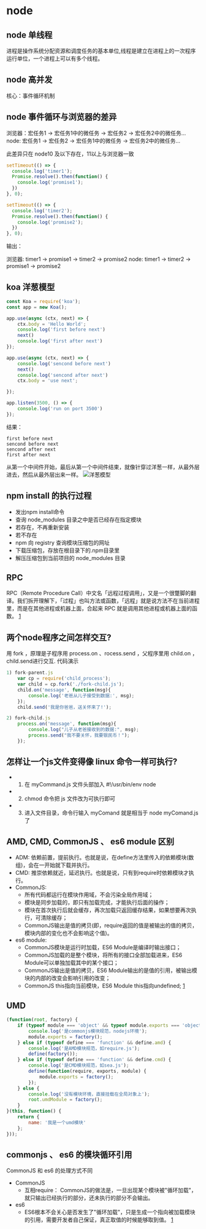 # node

## node 单线程
进程是操作系统分配资源和调度任务的基本单位,线程是建立在进程上的一次程序运行单位，一个进程上可以有多个线程。

## node 高并发
核心：事件循环机制

## node 事件循环与浏览器的差异
浏览器：宏任务1 -> 宏任务1中的微任务 -> 宏任务2 -> 宏任务2中的微任务...
node: 宏任务1 -> 宏任务2 -> 宏任务1中的微任务 -> 宏任务2中的微任务...

此差异只在 node10 及以下存在，11以上与浏览器一致
```js
setTimeout(() => {
  console.log('timer1');
  Promise.resolve().then(function() {
    console.log('promise1');
  })
}, 0);

setTimeout(() => {
  console.log('timer2');
  Promise.resolve().then(function() {
    console.log('promise2');
  })
}, 0);
```
输出：

浏览器: timer1 -> promise1 -> timer2 -> promise2
node: timer1 -> timer2 -> promise1 -> promise2

## koa 洋葱模型
```js
const Koa = require('koa');
const app = new Koa();

app.use(async (ctx, next) => {
    ctx.body = 'Hello World';
    console.log('first before next')
    next()
    console.log('first after next')
});

app.use(async (ctx, next) => {
    console.log('sencond before next')
    next()
    console.log('sencond after next')
    ctx.body = 'use next';

});

app.listen(3500, () => {
    console.log('run on port 3500')
});
```
结果：
```
first before next
sencond before next
sencond after next
first after next
```
从第一个中间件开始，最后从第一个中间件结束，就像针穿过洋葱一样，从最外层进去，然后从最外层出来一样。
![洋葱模型](https://user-gold-cdn.xitu.io/2020/2/24/1707764a38486648?imageView2/0/w/1280/h/960/format/webp/ignore-error/1)

## npm install 的执行过程
- 发出npm install命令
- 查询 node_modules 目录之中是否已经存在指定模块
- 若存在，不再重新安装
- 若不存在
- npm 向 registry 查询模块压缩包的网址
- 下载压缩包，存放在根目录下的.npm目录里
- 解压压缩包到当前项目的 node_modules 目录

## RPC 
RPC（Remote Procedure Call）中文名「远程过程调用」，又是一个很蹩脚的翻译。我们拆开理解下，「过程」也叫方法或函数，「远程」就是说方法不在当前进程里，而是在其他进程或机器上面，合起来 RPC 就是调用其他进程或机器上面的函数。
[1](https://www.yuque.com/egg/nodejs/dklip5#ntiwvi)

## 两个node程序之间怎样交互?
用 fork ，原理是子程序用 process.on 、rocess.send ，父程序里用 child.on ，child.send进行交互.
代码演示
```js
1) fork-parent.js
	var cp = require('child_process');
	var child = cp.fork('./fork-child.js');
	child.on('message', function(msg){
		console.log('老爸从儿子接受到数据:', msg);
	});
	child.send('我是你爸爸，送关怀来了!');

2) fork-child.js
	process.on('message', function(msg){
		console.log("儿子从老爸接收到的数据:", msg);
		process.send("我不要关怀，我要银民币！");
    });
```

## 怎样让一个js文件变得像 linux 命令一样可执行?
- 1) 在 myCommand.js 文件头部加入 #!/usr/bin/env node 
- 2) chmod 命令把 js 文件改为可执行即可
- 3) 进入文件目录，命令行输入 myComand 就是相当于 node myComand.js 了

## AMD, CMD, CommonJS 、 es6 module 区别
- ADM: 依赖前置，提前执行。也就是说，在define方法里传入的依赖模块(数组)，会在一开始就下载并执行。
- CMD: 推崇依赖就近，延迟执行。也就是说，只有到require时依赖模块才执行。
- CommonJS: 
    - 所有代码都运行在模块作用域，不会污染全局作用域；
    - 模块是同步加载的，即只有加载完成，才能执行后面的操作；
    - 模块在首次执行后就会缓存，再次加载只返回缓存结果，如果想要再次执行，可清除缓存；
    - CommonJS输出是值的拷贝(即，require返回的值是被输出的值的拷贝，模块内部的变化也不会影响这个值)。
- es6 module: 
    - CommonJS模块是运行时加载，ES6 Module是编译时输出接口；
    - CommonJS加载的是整个模块，将所有的接口全部加载进来，ES6 Module可以单独加载其中的某个接口；
    - CommonJS输出是值的拷贝，ES6 Module输出的是值的引用，被输出模块的内部的改变会影响引用的改变；
    - CommonJS this指向当前模块，ES6 Module this指向undefined;
[1](https://juejin.im/post/5db95e3a6fb9a020704bcd8d)

## UMD
```js
(function(root, factory) {
    if (typeof module === 'object' && typeof module.exports === 'object') {
        console.log('是commonjs模块规范，nodejs环境');
        module.exports = factory();
    } else if (typeof define === 'function' && define.amd) {
        console.log('是AMD模块规范，如require.js');
        define(factory());
    } else if (typeof define === 'function' && define.cmd) {
        console.log('是CMD模块规范，如sea.js');
        define(function(require, exports, module) {
            module.exports = factory();
        });
    } else {
        console.log('没有模块环境，直接挂载在全局对象上');
        root.umdModule = factory();
    }
}(this, function() {
    return {
        name: '我是一个umd模块'
    };
}));
```

## commonjs 、 es6 的模块循环引用
CommonJS 和 es6 的处理方式不同
- CommonJS
    - 互相require： CommonJS的做法是，一旦出现某个模块被"循环加载"，就只输出已经执行的部分，还未执行的部分不会输出。
- es6
    - ES6根本不会关心是否发生了"循环加载"，只是生成一个指向被加载模块的引用，需要开发者自己保证，真正取值的时候能够取到值。
[1](http://www.ruanyifeng.com/blog/2015/11/circular-dependency.html)




